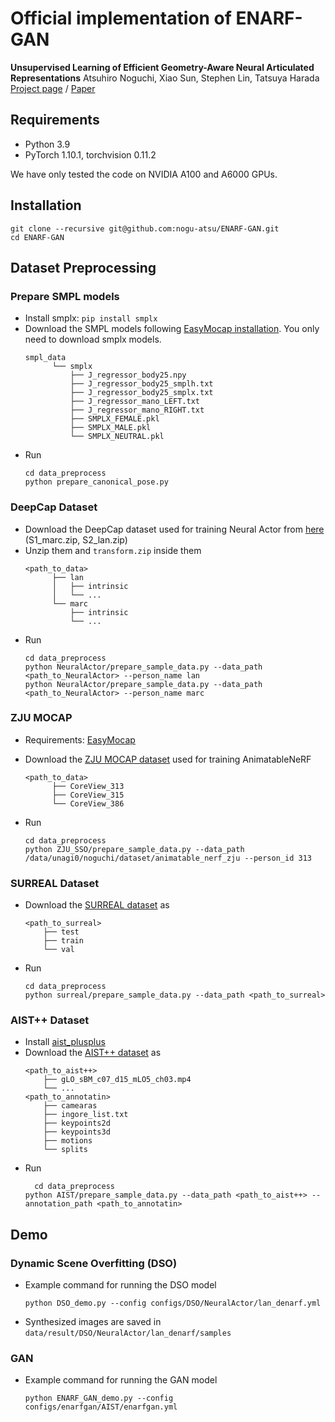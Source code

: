 # Official implementation of ENARF-GAN

**Unsupervised Learning of Efficient Geometry-Aware Neural Articulated Representations**
Atsuhiro Noguchi, Xiao Sun, Stephen Lin, Tatsuya Harada
[Project page](https://nogu-atsu.github.io/ENARF-GAN/) / [Paper](https://nogu-atsu.github.io/ENARF-GAN/)

## Requirements
- Python 3.9
- PyTorch 1.10.1, torchvision 0.11.2

We have only tested the code on NVIDIA A100 and A6000 GPUs.
## Installation
```angular2html
git clone --recursive git@github.com:nogu-atsu/ENARF-GAN.git
cd ENARF-GAN

```

## Dataset Preprocessing
### Prepare SMPL models
- Install smplx: `pip install smplx`
- Download the SMPL models
  following [EasyMocap installation](https://github.com/zju3dv/EasyMocap/blob/master/doc/installation.md). You only need to download smplx models.
  ```
  smpl_data
        └── smplx
            ├── J_regressor_body25.npy
            ├── J_regressor_body25_smplh.txt
            ├── J_regressor_body25_smplx.txt 
            ├── J_regressor_mano_LEFT.txt 
            ├── J_regressor_mano_RIGHT.txt
            ├── SMPLX_FEMALE.pkl
            ├── SMPLX_MALE.pkl
            └── SMPLX_NEUTRAL.pkl
  ```
- Run
  ```
  cd data_preprocess
  python prepare_canonical_pose.py
  ```

### DeepCap Dataset
- Download the DeepCap dataset used for training Neural Actor from [here](https://vcai.mpi-inf.mpg.de/projects/NeuralActor/) (S1_marc.zip, S2_lan.zip)
- Unzip them and `transform.zip` inside them
  ```
  <path_to_data>
        ├── lan
        │   ├── intrinsic
        │   └── ...
        └── marc
            ├── intrinsic
            └── ...
  ```
- Run
  ```
  cd data_preprocess
  python NeuralActor/prepare_sample_data.py --data_path <path_to_NeuralActor> --person_name lan
  python NeuralActor/prepare_sample_data.py --data_path <path_to_NeuralActor> --person_name marc
  ```

### ZJU MOCAP

- Requirements: [EasyMocap](https://github.com/zju3dv/EasyMocap)

- Download the [ZJU MOCAP dataset](https://github.com/zju3dv/animatable_nerf/blob/master/INSTALL.md#zju-mocap-dataset) used for training AnimatableNeRF
  ```
  <path_to_data>
        ├── CoreView_313
        ├── CoreView_315
        └── CoreView_386
  ```
- Run
  ```angular2html
  cd data_preprocess
  python ZJU_SSO/prepare_sample_data.py --data_path /data/unagi0/noguchi/dataset/animatable_nerf_zju --person_id 313 
  ```


### SURREAL Dataset
- Download the [SURREAL dataset](https://github.com/gulvarol/surreal) as
  ```
  <path_to_surreal>
      ├── test
      ├── train
      └── val
  ```
- Run
  ```
  cd data_preprocess
  python surreal/prepare_sample_data.py --data_path <path_to_surreal>
  ```

### AIST++ Dataset
- Install [aist_plusplus](https://github.com/google/aistplusplus_api/)
- Download the [AIST++ dataset](https://google.github.io/aistplusplus_dataset/) as
  ```
  <path_to_aist++>
      ├── gLO_sBM_c07_d15_mLO5_ch03.mp4
      └── ...
  <path_to_annotatin>
      ├── camearas
      ├── ingore_list.txt
      ├── keypoints2d
      ├── keypoints3d
      ├── motions
      └── splits
  ```
- Run
  ```
    cd data_preprocess
  python AIST/prepare_sample_data.py --data_path <path_to_aist++> --annotation_path <path_to_annotatin>
  ```
## Demo
### Dynamic Scene Overfitting (DSO)
- Example command for running the DSO model
  ```
  python DSO_demo.py --config configs/DSO/NeuralActor/lan_denarf.yml 
  ```
- Synthesized images are saved in `data/result/DSO/NeuralActor/lan_denarf/samples`

### GAN
- Example command for running the GAN model
  ```
  python ENARF_GAN_demo.py --config configs/enarfgan/AIST/enarfgan.yml
  ```